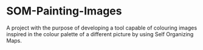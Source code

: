 # SOM-Painting-Images
A project with the purpose of developing a tool capable of colouring images inspired in the colour palette of a different picture by using Self Organizing Maps.
